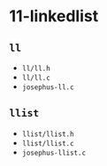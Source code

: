 # 11-linkedlist

## `ll`
- `ll/ll.h`
- `ll/ll.c`
- `josephus-ll.c`

## `llist`
- `llist/llist.h`
- `llist/llist.c`
- `josephus-llist.c`